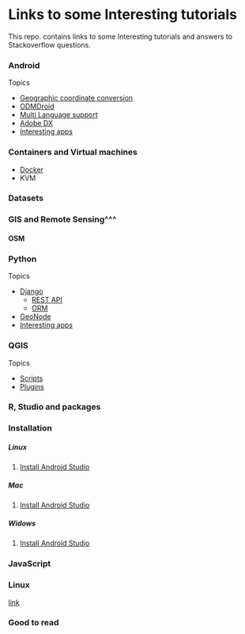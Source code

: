 # Links to some Interesting tutorials
This repo. contains links to some Interesting tutorials and answers to Stackoverflow questions.

### Android
Topics
- [Geographic coordinate conversion](https://github.com/mnahmad/links_2_tutorials/blob/master/android.md#Geographic-coordinate-conversion)
- [ODMDroid](https://github.com/mnahmad/links_2_tutorials/blob/master/android.md#ODMDroid)
- [Multi Language support](https://github.com/mnahmad/links_2_tutorials/blob/master/android.md#Language-support)
- [Adobe DX](https://github.com/mnahmad/links_2_tutorials/blob/master/android.md#Adobe-DX)
- [Interesting apps](https://github.com/mnahmad/links_2_tutorials/blob/master/android.md#Interesting-apps)


### Containers and Virtual machines

- [Docker](https://github.com/mnahmad/links_2_tutorials/blob/master/vms.md#Docker)
- KVM


### Datasets


### GIS and Remote Sensing^^^

#### OSM

### Python

Topics

- [Django](https://github.com/mnahmad/links_2_tutorials/blob/master/python.md#Django)  
  - [REST API](ttps://github.com/mnahmad/links_2_tutorials/blob/master/python.md#Django)
  - [ORM](ttps://github.com/mnahmad/links_2_tutorials/blob/master/python.md#Django)
- [GeoNode](ttps://github.com/mnahmad/links_2_tutorials/blob/master/python.md#GeoNode)
- [Interesting apps](ttps://github.com/mnahmad/links_2_tutorials/blob/master/python.md#Interesting-apps)


### QGIS

Topics
- [Scripts](https://github.com/mnahmad/links_2_tutorials/blob/master/python.md#Scripts)
- [Plugins](https://github.com/mnahmad/links_2_tutorials/blob/master/python.md#Plugins)


### R, Studio and packages


### Installation

##### Linux
1. [Install Android Studio](https://developer.android.com/studio/install)

##### Mac
1. [Install Android Studio](https://developer.android.com/studio/install)


#####  Widows
1. [Install Android Studio](https://developer.android.com/studio/install)


### JavaScript



### Linux

[link](https://github.com/mnahmad/links_2_tutorials/blob/master/django.md)


### Good to read
